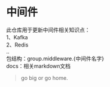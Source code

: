 # 中间件
此仓库用于更新中间件相关知识点：  
1、Kafka  
2、Redis  
..  
包结构：group.middleware.{中间件名字}  
docs：相关markdown文档  
> go big or go home.